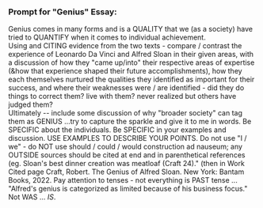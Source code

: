### Prompt for "Genius" Essay:
Genius comes in many forms and is a QUALITY that we (as a society) have tried to QUANTIFY when it comes to individual achievement.  
Using and CITING evidence from the two texts - compare / contrast the experience of Leonardo Da Vinci and Alfred Sloan in their given areas, with a discussion of how they "came up/into" their respective areas of expertise (&how that experience shaped their future accomplishments), how they each themselves nurtured the qualities they identified as important for their success, and where their weaknesses were / are identified - did they do things to correct them? live with them? never realized but others have judged them?   
Ultimately -- include some discussion of why "broader society" can tag them as GENIUS ...try to capture the sparkle and give it to me in words. 
Be SPECIFIC about the individuals.  Be SPECIFIC in your examples and discussion.  USE EXAMPLES TO DESCRIBE YOUR POINTS. 
Do not use "I / we" - do NOT use should / could / would construction ad nauseum; any OUTSIDE sources should be cited at end and in parenthetical references (eg. Sloan's best dinner creation was meatloaf (Craft  24)." (then in Work Cited page   Craft, Robert. The Genius of Alfred Sloan. New York:  Bantam Books, 2022.
Pay attention to tenses - not everything is PAST tense ... "Alfred's genius is categorized as limited because of his business focus." Not WAS ... *IS*. 
